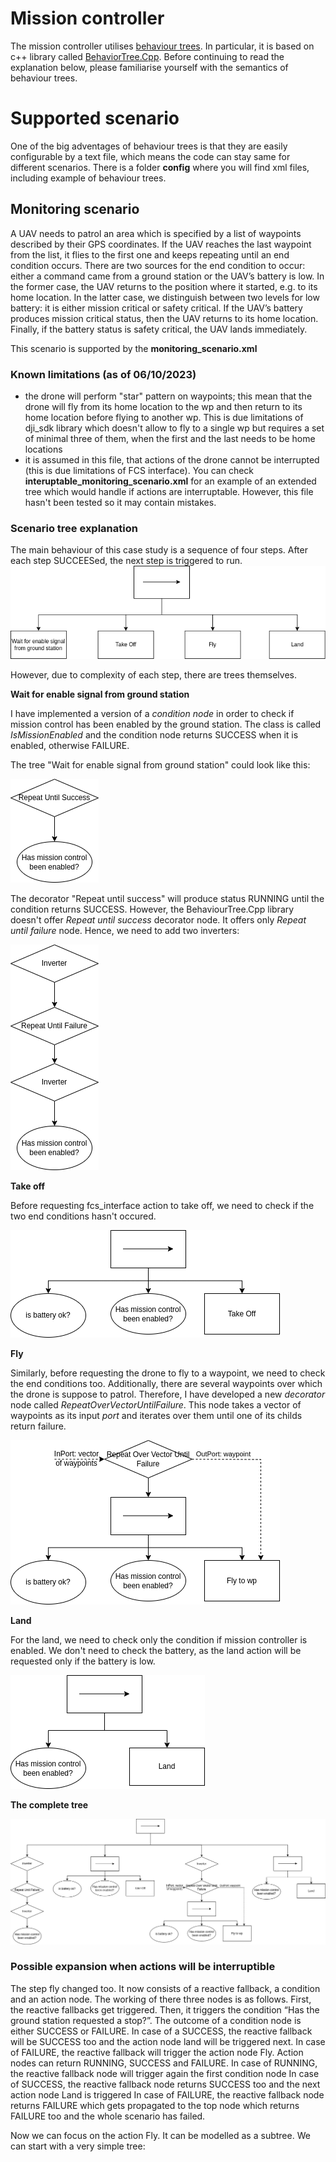 # Mission controller 

The mission controller utilises [behaviour trees](https://en.wikipedia.org/wiki/Behavior_tree_(artificial_intelligence,_robotics_and_control)#:~:text=Article%20Talk,tasks%20in%20a%20modular%20fashion.). 
In particular, it is based on c++ library called [BehaviorTree.Cpp](https://www.behaviortree.dev/). 
Before continuing to read the explanation below, please familiarise yourself with the semantics of behaviour trees.

# Supported scenario
One of the big adventages of behaviour trees is that they are easily configurable by a text file, which means the code can stay same for different scenarios.
There is a folder **config** where you will find xml files, including example of behaviour trees.

## Monitoring scenario

A UAV needs to patrol an area which is specified by a list of waypoints described by their GPS coordinates. If the UAV reaches the last waypoint from the list, it flies to the first one and keeps repeating until an end condition occurs. There are two sources for the end condition to occur: either a command came from a ground station or the UAV’s battery is low.
In the former case, the UAV returns to the position where it started, e.g. to its home location. 
In the latter case, we distinguish between two levels for low battery: it is either mission critical or safety critical. If the UAV’s battery produces mission critical status, then the UAV returns to its home location. Finally, if the battery status is safety critical,  the UAV lands immediately. 

This scenario is supported by the **monitoring_scenario.xml**

### Known limitations (as of 06/10/2023)
- the drone will perform "star" pattern on waypoints; this mean that the drone will fly from its home location to the wp and then return to its home location before flying to another wp. This is due limitations of dji_sdk library which doesn't allow to fly to a single wp but requires a set of minimal three of them, when the first and the last needs to be home locations
- it is assumed in this file, that actions of the drone cannot be interrupted (this is due limitations of FCS interface). You can check **interuptable_monitoring_scenario.xml** for an example of an extended tree which would handle if actions are interruptable. However, this file hasn't been tested so it may contain mistakes.

### Scenario tree explanation

The main behaviour of this case study is a sequence of four steps. After each step SUCCEESed, the next step is triggered to run.
![Four main steps of scenario](doc/mission_behaviour_1.png)

However, due to complexity of each step, there are trees themselves. 

**Wait for enable signal from ground station**

I have implemented a version of a *condition node* in order to check if mission control has been enabled by the ground station. The class is called *IsMissionEnabled* and the condition node returns SUCCESS when it is enabled, otherwise FAILURE.

The tree "Wait for enable signal from ground station" could look like this:

![ideal tree for "wait for enable signal"](doc/wait_for_signal_1.png)

The decorator "Repeat until success" will produce status RUNNING until the condition returns SUCCESS. However, the BehaviourTree.Cpp library doesn't offer *Repeat until success* decorator node. It offers only *Repeat until failure* node. Hence, we need to add two inverters:

![real tree for "wait for enable signal"](doc/wait_for_signal_2.png)

**Take off**

Before requesting fcs_interface action to take off, we need to check if the two end conditions hasn't occured.

![Take off tree with checking two conditions](doc/take_off.png)

**Fly**

Similarly, before requesting the drone to fly to a waypoint, we need to check the end conditions too. Additionally, there are several waypoints over which the drone is suppose to patrol. Therefore, I have developed a new *decorator* node called *RepeatOverVectorUntilFailure*. This node takes a vector of waypoints as its input *port* and iterates over them until one of its childs return failure. 

![Fly tree with checking two conditions](doc/fly_wp.png)


**Land**

For the land, we need to check only the condition if mission controller is enabled. We don't need to check the battery, as the land action will be requested only if the battery is low.

![Land tree with checking only enable condition](doc/land.png)

**The complete tree**

![Complete tree](doc/mission_behaviour.png)


### Possible expansion when actions will be interruptible


The step fly changed too. It now consists of a reactive fallback, a condition and an action node. The working of there three nodes is as follows. First, the reactive fallbacks get triggered. Then, it triggers the condition “Has the ground station requested a stop?”. The outcome of a condition node is either SUCCESS or FAILURE. 
In case of a SUCCESS, the reactive fallback will be SUCCESS too and the action node land will be triggered next.
In case of FAILURE, the reactive fallback will trigger the action node Fly. Action nodes can return RUNNING, SUCCESS and FAILURE. 
In case of RUNNING, the reactive fallback node will trigger again the first condition node
In case of SUCCESS, the reactive fallback node returns SUCCESS too and the next action node Land is triggered
In case of FAILURE, the reactive fallback node returns FAILURE which gets propagated to the top node which returns FAILURE too and the whole scenario has failed.

Now we can focus on the action Fly. It can be modelled as a subtree. We can start with a very simple tree:

